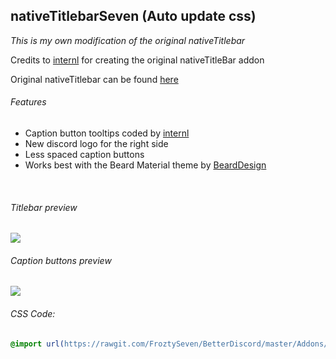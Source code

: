 
## nativeTitlebarSeven (Auto update css)
*This is my own modification of the original nativeTitlebar*

Credits to [internl](https://github.com/intrnl) for creating the original nativeTitleBar addon

Original nativeTitlebar can be found [here](https://github.com/intrnl/discordAdditions/tree/master/nativeTitlebar)

###### Features
- Caption button tooltips coded by [internl](https://github.com/intrnl)
- New discord logo for the right side
- Less spaced caption buttons
- Works best with the Beard Material theme by [BeardDesign](https://github.com/BeardDesign1/Material-design-theme)

  
  
  
###### Titlebar preview

![](https://vgy.me/aHUKBH.jpg)

###### Caption buttons preview

![](https://vgy.me/b4NKBS.gif)

###### CSS Code:
```css
@import url(https://rawgit.com/FroztySeven/BetterDiscord/master/Addons/nativeTitlebarSeven/code.css);
```

